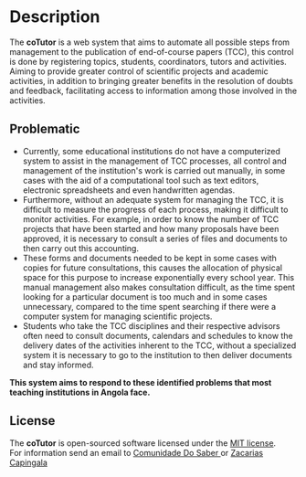 # Description
The <b>coTutor</b> is a web system that aims to automate all possible steps from management to the publication of end-of-course papers (TCC), this control is done by registering topics, students, coordinators, tutors and activities. Aiming to provide greater control of scientific projects and academic activities, in addition to bringing greater benefits in the resolution of doubts and feedback, facilitating access to information among those involved in the activities.

## Problematic
<ul>
<li>Currently, some educational institutions do not have a computerized system to assist in the management of TCC processes, all control and management of the institution's work is carried out manually, in some cases with the aid of a computational tool such as text editors, electronic spreadsheets and even handwritten agendas.</li>
<li>Furthermore, without an adequate system for managing the TCC, it is difficult to measure the progress of each process, making it difficult to monitor activities. For example, in order to know the number of TCC projects that have been started and how many proposals have been approved, it is necessary to consult a series of files and documents to then carry out this accounting.</li>
<li>These forms and documents needed to be kept in some cases with copies for future consultations, this causes the allocation of physical space for this purpose to increase exponentially every school year. This manual management also makes consultation difficult, as the time spent looking for a particular document is too much and in some cases unnecessary, compared to the time spent searching if there were a computer system for managing scientific projects.</li> 
<li>Students who take the TCC disciplines and their respective advisors often need to consult documents, calendars and schedules to know the delivery dates of the activities inherent to the TCC, without a specialized system it is necessary to go to the institution to then deliver documents and stay informed.</li>
</ul>

<b>This system aims to respond to these identified problems that most teaching institutions in Angola face.</b>

## License

The <b>coTutor</b> is open-sourced software licensed under the [MIT license](LICENSE). <br>
For information send an email to <a href = "mailto: comunidadedsaber@gmail.com">Comunidade Do Saber </a> or <a href = "mailto: zacariasjuliano@gmail.com"> Zacarias Capingala</a>